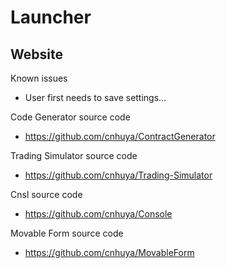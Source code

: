 # Launcher

Website
-

Known issues
- User first needs to save settings...

Code Generator source code
- https://github.com/cnhuya/ContractGenerator

Trading Simulator source code
- https://github.com/cnhuya/Trading-Simulator

Cnsl source code
- https://github.com/cnhuya/Console


Movable Form source code
- https://github.com/cnhuya/MovableForm
